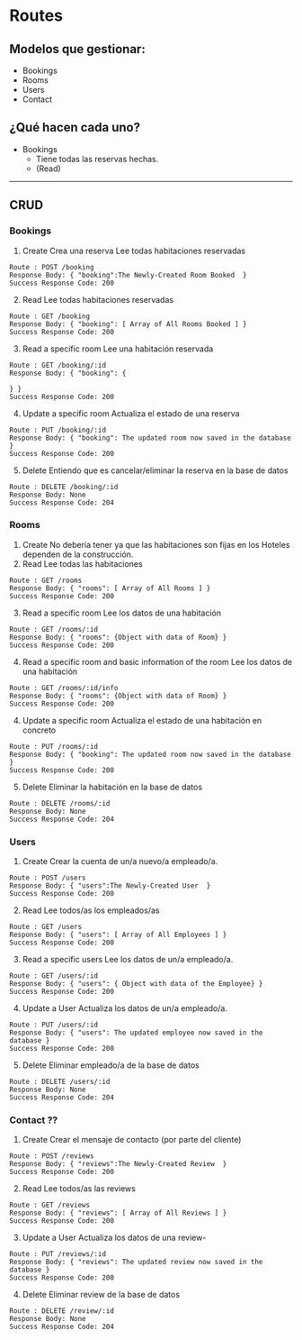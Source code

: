 # Routes
## Modelos que gestionar:
- Bookings
- Rooms
- Users
- Contact

## ¿Qué hacen cada uno?

- Bookings
  - Tiene todas las reservas hechas.
  - (Read)

---
## CRUD
### Bookings
1) Create
  Crea una reserva
  Lee todas habitaciones reservadas
  ```
  Route : POST /booking
  Response Body: { "booking":The Newly-Created Room Booked  }
  Success Response Code: 200
  ```
2) Read
  Lee todas habitaciones reservadas
  ```
  Route : GET /booking
  Response Body: { "booking": [ Array of All Rooms Booked ] }
  Success Response Code: 200
  ```
3) Read a specific room
  Lee una habitación reservada
  ```
  Route : GET /booking/:id
  Response Body: { "booking": {

  } }
  Success Response Code: 200
  ```
4) Update a specific room
  Actualiza el estado de una reserva
  ```
  Route : PUT /booking/:id
  Response Body: { "booking": The updated room now saved in the database }
  Success Response Code: 200
  ```

5) Delete
  Entiendo que es cancelar/eliminar la reserva en la base de datos
  ```
  Route : DELETE /booking/:id
  Response Body: None
  Success Response Code: 204
  ```

### Rooms
1) Create
  No debería tener ya que las habitaciones son fijas en los Hoteles dependen de la construcción.
2) Read
  Lee todas las habitaciones
  ```
  Route : GET /rooms
  Response Body: { "rooms": [ Array of All Rooms ] }
  Success Response Code: 200
  ```
3) Read a specific room
  Lee los datos de una habitación
  ```
  Route : GET /rooms/:id
  Response Body: { "rooms": {Object with data of Room} }
  Success Response Code: 200
  ```
4) Read a specific room and basic information of the room
  Lee los datos de una habitación
  ```
  Route : GET /rooms/:id/info
  Response Body: { "rooms": {Object with data of Room} }
  Success Response Code: 200
  ```
4) Update a specific room
  Actualiza el estado de una habitación en concreto
  ```
  Route : PUT /rooms/:id
  Response Body: { "booking": The updated room now saved in the database }
  Success Response Code: 200
  ```

5) Delete
  Eliminar la habitación en la base de datos
  ```
  Route : DELETE /rooms/:id
  Response Body: None
  Success Response Code: 204
  ```

### Users
1) Create
  Crear la cuenta de un/a nuevo/a empleado/a.
  ```
  Route : POST /users
  Response Body: { "users":The Newly-Created User  }
  Success Response Code: 200
  ```
2) Read
  Lee todos/as los empleados/as
  ```
  Route : GET /users
  Response Body: { "users": [ Array of All Employees ] }
  Success Response Code: 200
  ```
3) Read a specific users
  Lee los datos de un/a empleado/a.
  ```
  Route : GET /users/:id
  Response Body: { "users": { Object with data of the Employee} }
  Success Response Code: 200
  ```
4) Update a User
  Actualiza los datos de un/a empleado/a.
  ```
  Route : PUT /users/:id
  Response Body: { "users": The updated employee now saved in the database }
  Success Response Code: 200
  ```

5) Delete
  Eliminar empleado/a de la base de datos
  ```
  Route : DELETE /users/:id
  Response Body: None
  Success Response Code: 204
  ```
### Contact ??

1) Create
  Crear el mensaje de contacto (por parte del cliente)
  ```
  Route : POST /reviews
  Response Body: { "reviews":The Newly-Created Review  }
  Success Response Code: 200
  ```
2) Read
  Lee todos/as las reviews
  ```
  Route : GET /reviews
  Response Body: { "reviews": [ Array of All Reviews ] }
  Success Response Code: 200
  ```
3) Update a User
  Actualiza los datos de una review-
  ```
  Route : PUT /reviews/:id
  Response Body: { "reviews": The updated review now saved in the database }
  Success Response Code: 200
  ```

4) Delete
  Eliminar review de la base de datos
  ```
  Route : DELETE /review/:id
  Response Body: None
  Success Response Code: 204
